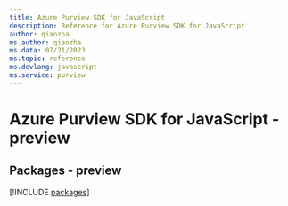 ```yaml
---
title: Azure Purview SDK for JavaScript
description: Reference for Azure Purview SDK for JavaScript
author: qiaozha
ms.author: qiaozha
ms.data: 07/21/2023
ms.topic: reference
ms.devlang: javascript
ms.service: purview
---
```

# Azure Purview SDK for JavaScript - preview
## Packages - preview
[!INCLUDE [packages](purview-index.md)]